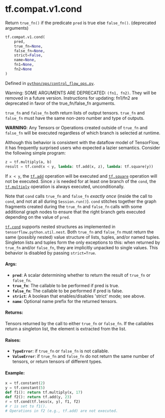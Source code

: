 <div itemscope itemtype="http://developers.google.com/ReferenceObject">
<meta itemprop="name" content="tf.compat.v1.cond" />
<meta itemprop="path" content="Stable" />
</div>

# tf.compat.v1.cond

Return `true_fn()` if the predicate `pred` is true else `false_fn()`. (deprecated arguments)

``` python
tf.compat.v1.cond(
    pred,
    true_fn=None,
    false_fn=None,
    strict=False,
    name=None,
    fn1=None,
    fn2=None
)
```



Defined in [`python/ops/control_flow_ops.py`](/code/stable/tensorflow/python/ops/control_flow_ops.py).

<!-- Placeholder for "Used in" -->

Warning: SOME ARGUMENTS ARE DEPRECATED: `(fn1, fn2)`. They will be removed in a future version.
Instructions for updating:
fn1/fn2 are deprecated in favor of the true_fn/false_fn arguments.

`true_fn` and `false_fn` both return lists of output tensors. `true_fn` and
`false_fn` must have the same non-zero number and type of outputs.

**WARNING**: Any Tensors or Operations created outside of `true_fn` and
`false_fn` will be executed regardless of which branch is selected at runtime.

Although this behavior is consistent with the dataflow model of TensorFlow,
it has frequently surprised users who expected a lazier semantics.
Consider the following simple program:

```python
z = tf.multiply(a, b)
result = tf.cond(x < y, lambda: tf.add(x, z), lambda: tf.square(y))
```

If `x < y`, the <a href="../../../tf/math/add.md"><code>tf.add</code></a> operation will be executed and <a href="../../../tf/math/square.md"><code>tf.square</code></a>
operation will not be executed. Since `z` is needed for at least one
branch of the `cond`, the <a href="../../../tf/math/multiply.md"><code>tf.multiply</code></a> operation is always executed,
unconditionally.

Note that `cond` calls `true_fn` and `false_fn` *exactly once* (inside the
call to `cond`, and not at all during `Session.run()`). `cond`
stitches together the graph fragments created during the `true_fn` and
`false_fn` calls with some additional graph nodes to ensure that the right
branch gets executed depending on the value of `pred`.

<a href="../../../tf/cond.md"><code>tf.cond</code></a> supports nested structures as implemented in
`tensorflow.python.util.nest`. Both `true_fn` and `false_fn` must return the
same (possibly nested) value structure of lists, tuples, and/or named tuples.
Singleton lists and tuples form the only exceptions to this: when returned by
`true_fn` and/or `false_fn`, they are implicitly unpacked to single values.
This behavior is disabled by passing `strict=True`.

#### Args:


* <b>`pred`</b>: A scalar determining whether to return the result of `true_fn` or
  `false_fn`.
* <b>`true_fn`</b>: The callable to be performed if pred is true.
* <b>`false_fn`</b>: The callable to be performed if pred is false.
* <b>`strict`</b>: A boolean that enables/disables 'strict' mode; see above.
* <b>`name`</b>: Optional name prefix for the returned tensors.


#### Returns:

Tensors returned by the call to either `true_fn` or `false_fn`. If the
callables return a singleton list, the element is extracted from the list.



#### Raises:


* <b>`TypeError`</b>: if `true_fn` or `false_fn` is not callable.
* <b>`ValueError`</b>: if `true_fn` and `false_fn` do not return the same number of
  tensors, or return tensors of different types.


#### Example:



```python
x = tf.constant(2)
y = tf.constant(5)
def f1(): return tf.multiply(x, 17)
def f2(): return tf.add(y, 23)
r = tf.cond(tf.less(x, y), f1, f2)
# r is set to f1().
# Operations in f2 (e.g., tf.add) are not executed.
```